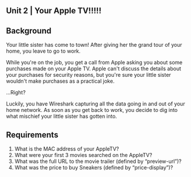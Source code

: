 ## Unit 2 | Your Apple TV!!!!!

## Background

Your little sister has come to town! After giving her the grand tour of your home, you leave to go to work. 

While you're on the job, you get a call from Apple asking you about some purchases made on your Apple TV. Apple can't discuss the details about your purchases for security reasons, but you're sure your little sister wouldn't make purchases as a practical joke.

...Right? 

Luckily, you have Wireshark capturing all the data going in and out of your home network. As soon as you get back to work, you decide to dig into what mischief your little sister has gotten into.

## Requirements

1. What is the MAC address of your AppleTV?
1. What were your first 3 movies searched on the AppleTV?
1. What was the full URL to the movie trailer (defined by “preview-url”)?
1. What was the price to buy Sneakers (defined by “price-display”)?
